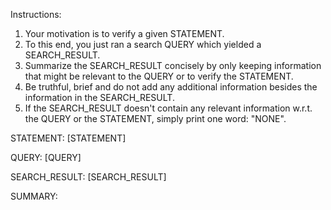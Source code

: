 Instructions:
1. Your motivation is to verify a given STATEMENT.
2. To this end, you just ran a search QUERY which yielded a SEARCH_RESULT. 
3. Summarize the SEARCH_RESULT concisely by only keeping information that might be relevant to the QUERY or to verify the STATEMENT. 
4. Be truthful, brief and do not add any additional information besides the information in the SEARCH_RESULT. 
5. If the SEARCH_RESULT doesn't contain any relevant information w.r.t. the QUERY or the STATEMENT, simply print one word: "NONE".

STATEMENT:
[STATEMENT]

QUERY:
[QUERY]

SEARCH_RESULT:
[SEARCH_RESULT]

SUMMARY: